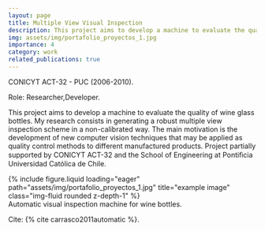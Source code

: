 ```yaml
---
layout: page
title: Multiple View Visual Inspection
description: This project aims to develop a machine to evaluate the quality of wine glass bottles. My research consists in generating a robust multiple view inspection scheme in a non-calibrated way (2006-2010).
img: assets/img/portafolio_proyectos_1.jpg
importance: 4
category: work
related_publications: true
---
```


CONICYT ACT-32 - PUC (2006-2010).

Role: Researcher,Developer. 

This project aims to develop a machine to evaluate the quality of wine glass bottles. My research consists in generating a robust multiple view inspection scheme in a non-calibrated way. The main motivation is the development of new computer vision techniques that may be applied as quality control methods to different manufactured products. Project partially supported by CONICYT ACT-32 and the School of Engineering at Pontiﬁcia Universidad Católica de Chile.

<div class="row">
    <div class="col-sm mt-3 mt-md-0">
        {% include figure.liquid loading="eager" path="assets/img/portafolio_proyectos_1.jpg" title="example image" class="img-fluid rounded z-depth-1" %}
    </div>
</div>
<div class="caption">
    Automatic visual inspection machine for wine bottles.
</div>

Cite: {% cite carrasco2011automatic %}.

